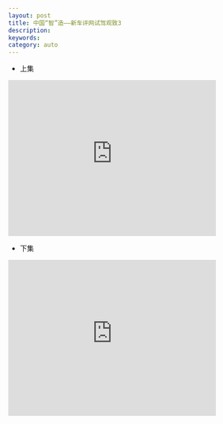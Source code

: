 ```yaml
---
layout: post
title: 中国“智”造——新车评网试驾观致3
description: 
keywords: 
category: auto
---
```


* 上集
<iframe width="420" height="315" src="http://player.youku.com/embed/XNjM1MjAwNDQw" frameborder="0" allowfullscreen></iframe>

* 下集
<iframe width="420" height="315" src="http://player.youku.com/embed/XNjM1ODE3Mzky" frameborder="0" allowfullscreen></iframe>
